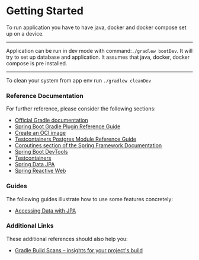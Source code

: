 # Getting Started

To run application you have to have java, docker and docker compose set up on a device.
___
Application can be run in dev mode with command:`./gradlew bootDev`. It will try to set up database and application. It assumes that java, docker, docker compose is pre installed.
___
To clean your system from app env run `./gradlew cleanDev`
### Reference Documentation

For further reference, please consider the following sections:

* [Official Gradle documentation](https://docs.gradle.org)
* [Spring Boot Gradle Plugin Reference Guide](https://docs.spring.io/spring-boot/docs/3.0.6/gradle-plugin/reference/html/)
* [Create an OCI image](https://docs.spring.io/spring-boot/docs/3.0.6/gradle-plugin/reference/html/#build-image)
* [Testcontainers Postgres Module Reference Guide](https://www.testcontainers.org/modules/databases/postgres/)
* [Coroutines section of the Spring Framework Documentation](https://docs.spring.io/spring/docs/6.0.8/spring-framework-reference/languages.html#coroutines)
* [Spring Boot DevTools](https://docs.spring.io/spring-boot/docs/3.0.6/reference/htmlsingle/#using.devtools)
* [Testcontainers](https://www.testcontainers.org/)
* [Spring Data JPA](https://docs.spring.io/spring-boot/docs/3.0.6/reference/htmlsingle/#data.sql.jpa-and-spring-data)
* [Spring Reactive Web](https://docs.spring.io/spring-boot/docs/3.0.6/reference/htmlsingle/#web.reactive)

### Guides

The following guides illustrate how to use some features concretely:

* [Accessing Data with JPA](https://spring.io/guides/gs/accessing-data-jpa/)

### Additional Links

These additional references should also help you:

* [Gradle Build Scans – insights for your project's build](https://scans.gradle.com#gradle)

